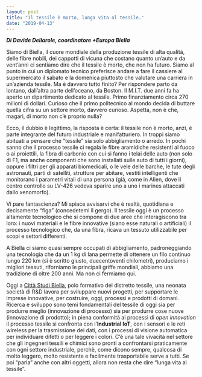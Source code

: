 ```yaml
---
layout: post
title: "Il tessile è morto, lunga vita al tessile."
date: "2019-04-13"
---
```


**_Di Davide Dellarole, coordinatore +Europa Biella_**

Siamo di Biella, il cuore mondiale della produzione tessile di alta qualità, delle fibre nobili, dei cappotti di vicuna che costano quanto un’auto e da vent’anni ci sentiamo dire che il tessile è morto, che non ha futuro. Siamo al punto in cui un diplomato tecnico preferisce andare a fare il cassiere al supermercato il sabato e la domenica piuttosto che valutare una carriera in un’azienda tessile. Ma è davvero tutto finito? Per rispondere parto da lontano, dall’altra parte dell’oceano, da Boston. Il M.I.T. due anni fa ha aperto un dipartimento dedicato al tessile. Primo finanziamento circa 270 milioni di dollari. Curioso che il primo politecnico al mondo decida di buttare quella cifra su un settore morto, davvero curioso. Aspetta, non è che, magari, di morto non c’è proprio nulla?

Ecco, il dubbio è legittimo, la risposta è certa: il tessile non è morto, anzi, è parte integrante del futuro industriale e manifatturiero. In troppi siamo abituati a pensare che “tessile” sia solo abbigliamento o arredo. In pochi sanno che il processo tessile ci regala le fibre aramidiche resistenti al fuoco o ai proiettili, la fibra di carbonio con cui si fanno i telai delle auto (non solo di F1, ma anche componenti che sono installati sulle auto di tutti i giorni), oppure i filtri per gli apparati biomedicali, o le vele delle barche, le tute degli astronauti, parti di satelliti, strutture per abitare, vestiti intelligenti che monitorano i parametri vitali di una persona (già, come in Alien, dove il centro controllo su LV-426 vedeva sparire uno a uno i marines attaccati dallo xenomorfo).

Vi pare fantascienza? Mi spiace avvisarvi che è realtà, quotidiana e decisamente “figa” (concedetemi il gergo). Il tessile oggi è un processo altamente tecnologico che si compone di due aree che interagiscono tra loro: i nuovi materiali e le fibre innovative (siano esse naturali o artificiali) il processo tecnologico che, da una fibra, ricava un tessuto utilizzabile per scopi e settori differenti.

A Biella ci siamo quasi sempre occupati di abbigliamento, padroneggiando una tecnologia che da un 1 kg di lana permette di ottenere un filo continuo lungo 220 km (sì è scritto giusto, duecentoventi chilometri), produciamo i migliori tessuti, riforniamo le principali griffe mondiali, abbiamo una tradizione di oltre 200 anni. Ma non ci fermiamo qui.

Oggi a [Città Studi Biella](https://l.facebook.com/l.php?u=https%3A%2F%2Fwww.cittastudi.org%2F%3Ffbclid%3DIwAR1KzKEq3-WEvyUPLkH5IDsoAgoDafjpWbImXFLelOxHBYQD9mtCsClKi40&h=AT24CcUqilaj6vzzAikCHXtitQlQdPohCkDH7unCLFFA0GDls9Ry5VTcSg3v0Px8qy7W0hLrvws85aJxAjshTCRC92ovd7fBPXQu7jXMwHzSRPWLi_Hcb08fbnOoLA), polo formativo del distretto tessile, una neonata società di R&D lavora per sviluppare nuovi progetti, per supportare le imprese innovative, per costruire, oggi, processi e prodotti di domani. Ricerca e sviluppo sono temi fondamentali del tessile di oggi sia per produrre meglio (innovazione di processo) sia per produrre cose nuove (innovazione di prodotto); in piena conformità ai processi di _open innovation_ il processo tessile si confronta con l’**Industrial IoT**, con i sensori e le reti wireless per la trasmissione dei dati, con i processi di visione automatica per individuare difetti o per leggere i colori. C’è una tale vivacità nel settore che gli ingegneri tessili e chimici sono pronti a confrontarsi praticamente con ogni settore industriale, perchè, come dicono sempre, qualcosa di molto leggero, molto resistente e facilmente trasportabile serve a tutti. Se poi “parla” anche con altri oggetti, allora non resta che dire “lunga vita al tessile”.
